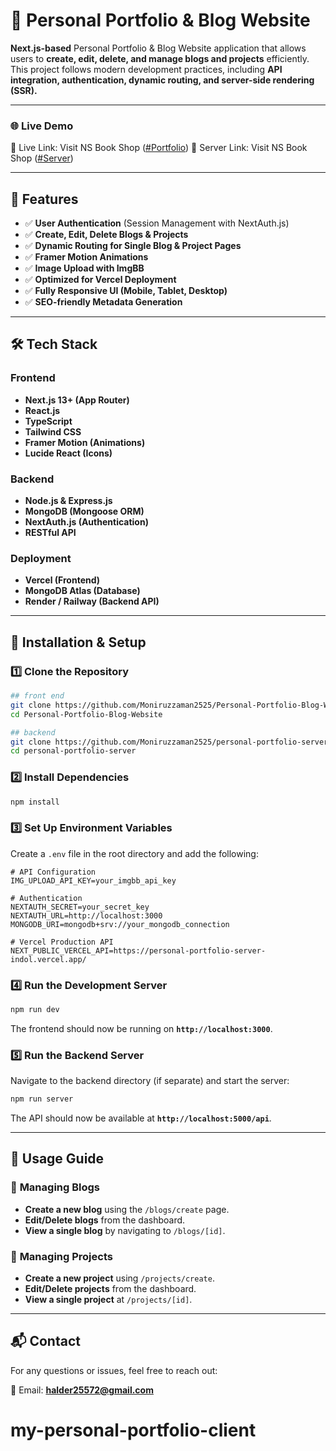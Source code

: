 # 🚀 Personal Portfolio & Blog Website

**Next.js-based** Personal Portfolio & Blog Website application that allows users to **create, edit, delete, and manage blogs and projects** efficiently. This project follows modern development practices, including **API integration, authentication, dynamic routing, and server-side rendering (SSR).**

---

### 🌐 Live Demo

🔗 Live Link: Visit NS Book Shop ([#Portfolio](https://personal-portfolio-blog-client-pink.vercel.app))
🔗 Server Link: Visit NS Book Shop ([#Server](https://personal-portfolio-server-indol.vercel.app))

---

## 📌 Features

- ✅ **User Authentication** (Session Management with NextAuth.js)
- ✅ **Create, Edit, Delete Blogs & Projects**
- ✅ **Dynamic Routing for Single Blog & Project Pages**
- ✅ **Framer Motion Animations**
- ✅ **Image Upload with ImgBB**
- ✅ **Optimized for Vercel Deployment**
- ✅ **Fully Responsive UI (Mobile, Tablet, Desktop)**
- ✅ **SEO-friendly Metadata Generation**

---

## 🛠️ Tech Stack

### **Frontend**

- **Next.js 13+ (App Router)**
- **React.js**
- **TypeScript**
- **Tailwind CSS**
- **Framer Motion (Animations)**
- **Lucide React (Icons)**

### **Backend**

- **Node.js & Express.js**
- **MongoDB (Mongoose ORM)**
- **NextAuth.js (Authentication)**
- **RESTful API**

### **Deployment**

- **Vercel (Frontend)**
- **MongoDB Atlas (Database)**
- **Render / Railway (Backend API)**

---

## 🔧 Installation & Setup

### 1️⃣ **Clone the Repository**

```sh
## front end
git clone https://github.com/Moniruzzaman2525/Personal-Portfolio-Blog-Website.git
cd Personal-Portfolio-Blog-Website
```

```sh
## backend
git clone https://github.com/Moniruzzaman2525/personal-portfolio-server.git
cd personal-portfolio-server
```

### 2️⃣ **Install Dependencies**

```sh
npm install
```

### 3️⃣ **Set Up Environment Variables**

Create a `.env` file in the root directory and add the following:

```
# API Configuration
IMG_UPLOAD_API_KEY=your_imgbb_api_key

# Authentication
NEXTAUTH_SECRET=your_secret_key
NEXTAUTH_URL=http://localhost:3000
MONGODB_URI=mongodb+srv://your_mongodb_connection

# Vercel Production API
NEXT_PUBLIC_VERCEL_API=https://personal-portfolio-server-indol.vercel.app/
```

### 4️⃣ **Run the Development Server**

```sh
npm run dev
```

The frontend should now be running on **`http://localhost:3000`**.

### 5️⃣ **Run the Backend Server**

Navigate to the backend directory (if separate) and start the server:

```sh
npm run server
```

The API should now be available at **`http://localhost:5000/api`**.

---

## 📖 Usage Guide

### 📝 **Managing Blogs**

- **Create a new blog** using the `/blogs/create` page.
- **Edit/Delete blogs** from the dashboard.
- **View a single blog** by navigating to `/blogs/[id]`.

### 📂 **Managing Projects**

- **Create a new project** using `/projects/create`.
- **Edit/Delete projects** from the dashboard.
- **View a single project** at `/projects/[id]`.

---

## 📬 Contact

For any questions or issues, feel free to reach out:

📧 Email: **halder25572@gmail.com**

# my-personal-portfolio-client
